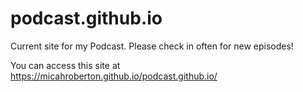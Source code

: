 # podcast.github.io
Current site for my Podcast. Please check in often for new episodes!

You can access this site at https://micahroberton.github.io/podcast.github.io/
